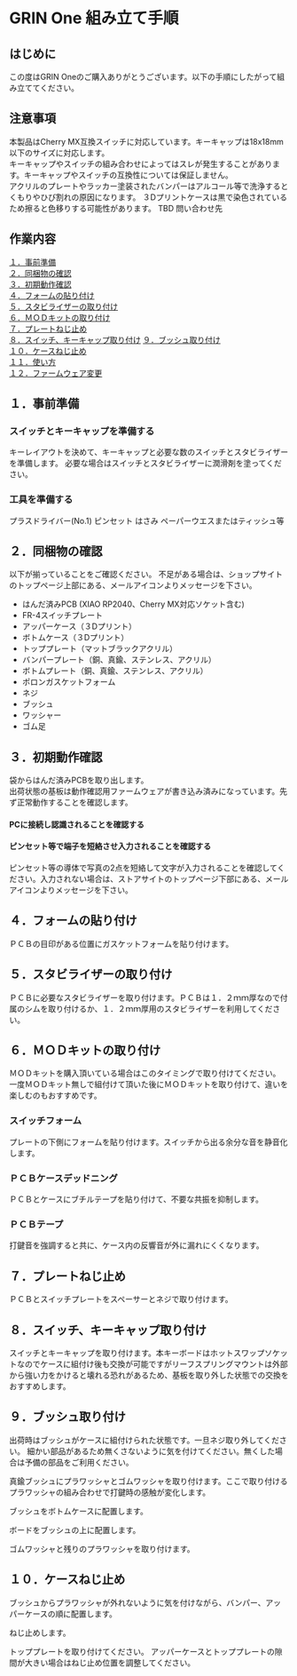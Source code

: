 # GRIN One 組み立て手順

## はじめに

この度はGRIN Oneのご購入ありがとうございます。以下の手順にしたがって組み立ててください。

## 注意事項

本製品はCherry MX互換スイッチに対応しています。キーキャップは18x18mm以下のサイズに対応します。  
キーキャップやスイッチの組み合わせによってはスレが発生することがあります。キーキャップやスイッチの互換性については保証しません。  
アクリルのプレートやラッカー塗装されたバンパーはアルコール等で洗浄するとくもりやひび割れの原因になります。
３Dプリントケースは黒で染色されているため擦ると色移りする可能性があります。
TBD 問い合わせ先

## 作業内容

[１．事前準備](#%EF%BC%91%E4%BA%8B%E5%89%8D%E6%BA%96%E5%82%99)  
[２．同梱物の確認](#%EF%BC%92%E3%82%AD%E3%83%83%E3%83%88%E5%86%85%E5%AE%B9%E3%81%AE%E7%A2%BA%E8%AA%8D)  
[３．初期動作確認](#%EF%BC%93%E5%88%9D%E6%9C%9F%E5%8B%95%E4%BD%9C%E7%A2%BA%E8%AA%8D)  
[４．フォームの貼り付け](#%EF%BC%94%E9%9B%BB%E5%AD%90%E9%83%A8%E5%93%81%E3%81%AE%E3%81%AF%E3%82%93%E3%81%A0%E4%BB%98%E3%81%91)  
[５．スタビライザーの取り付け](#%EF%BC%95oled%E3%81%AE%E3%81%AF%E3%82%93%E3%81%A0%E4%BB%98%E3%81%91)  
[６．ＭＯＤキットの取り付け](#%EF%BC%96rgbled%E3%81%AE%E3%81%AF%E3%82%93%E3%81%A0%E4%BB%98%E3%81%91)  
[７．プレートねじ止め](#%EF%BC%97%E3%82%B9%E3%82%A4%E3%83%83%E3%83%81%E3%82%BD%E3%82%B1%E3%83%83%E3%83%88%E3%81%AE%E3%81%AF%E3%82%93%E3%81%A0%E4%BB%98%E3%81%91)  
[８．スイッチ、キーキャップ取り付け](#%EF%BC%98%E3%82%BF%E3%83%83%E3%83%81%E3%82%BB%E3%83%B3%E3%82%B5%E3%83%BC%E3%81%AE%E8%AA%BF%E6%95%B4)
[９．ブッシュ取り付け](#%EF%BC%99%E3%83%9C%E3%83%88%E3%83%A0%E3%83%97%E3%83%AC%E3%83%BC%E3%83%88%E3%81%AE%E5%8F%96%E3%82%8A%E4%BB%98%E3%81%91)  
[１０．ケースねじ止め](#%EF%BC%91%EF%BC%90%E3%82%B9%E3%82%A4%E3%83%83%E3%83%81%E3%83%97%E3%83%AC%E3%83%BC%E3%83%88%E3%82%B9%E3%82%A4%E3%83%83%E3%83%81%E3%81%AE%E5%8F%96%E3%82%8A%E4%BB%98%E3%81%91)  
[１１．使い方](#%EF%BC%91%EF%BC%91%E3%83%87%E3%82%A3%E3%82%B9%E3%83%97%E3%83%AC%E3%82%A4%E3%82%AB%E3%83%90%E3%83%BC%E3%81%AE%E5%8F%96%E3%82%8A%E4%BB%98%E3%81%91)  
[１２．ファームウェア変更](#%EF%BC%91%EF%BC%91%E3%83%87%E3%82%A3%E3%82%B9%E3%83%97%E3%83%AC%E3%82%A4%E3%82%AB%E3%83%90%E3%83%BC%E3%81%AE%E5%8F%96%E3%82%8A%E4%BB%98%E3%81%91)  

## １．事前準備

### スイッチとキーキャップを準備する

キーレイアウトを決めて、キーキャップと必要な数のスイッチとスタビライザーを準備します。
必要な場合はスイッチとスタビライザーに潤滑剤を塗ってください。

### 工具を準備する

プラスドライバー(No.1)
ピンセット
はさみ
ペーパーウエスまたはティッシュ等

## ２．同梱物の確認

以下が揃っていることをご確認ください。 不足がある場合は、ショップサイトのトップページ上部にある、メールアイコンよりメッセージを下さい。

* はんだ済みPCB (XIAO RP2040、Cherry MX対応ソケット含む)
* FR-4スイッチプレート
* アッパーケース（３Dプリント）
* ボトムケース（３Dプリント）
* トッププレート（マットブラックアクリル）
* バンパープレート（銅、真鍮、ステンレス、アクリル）
* ボトムプレート（銅、真鍮、ステンレス、アクリル）
* ポロンガスケットフォーム
* ネジ
* ブッシュ
* ワッシャー
* ゴム足

## ３．初期動作確認

袋からはんだ済みPCBを取り出します。  
出荷状態の基板は動作確認用ファームウェアが書き込み済みになっています。先ず正常動作することを確認します。  

#### PCに接続し認識されることを確認する
#### ピンセット等で端子を短絡させ入力されることを確認する
ピンセット等の導体で写真の2点を短絡して文字が入力されることを確認してください。入力されない場合は、ストアサイトのトップページ下部にある、メールアイコンよりメッセージを下さい。  

## ４．フォームの貼り付け

ＰＣＢの目印がある位置にガスケットフォームを貼り付けます。

## ５．スタビライザーの取り付け

ＰＣＢに必要なスタビライザーを取り付けます。ＰＣＢは１．２ｍｍ厚なので付属のシムを取り付けるか、１．２ｍｍ厚用のスタビライザーを利用してください。

## ６．ＭＯＤキットの取り付け

ＭＯＤキットを購入頂いている場合はこのタイミングで取り付けてください。
一度ＭＯＤキット無しで組付けて頂いた後にＭＯＤキットを取り付けて、違いを楽しむのもおすすめです。

### スイッチフォーム
プレートの下側にフォームを貼り付けます。スイッチから出る余分な音を静音化します。

### ＰＣＢケースデッドニング
ＰＣＢとケースにブチルテープを貼り付けて、不要な共振を抑制します。

### ＰＣＢテープ
打鍵音を強調すると共に、ケース内の反響音が外に漏れにくくなります。

## ７．プレートねじ止め

ＰＣＢとスイッチプレートをスペーサーとネジで取り付けます。

## ８．スイッチ、キーキャップ取り付け

スイッチとキーキャップを取り付けます。本キーボードはホットスワップソケットなのでケースに組付け後も交換が可能ですがリーフスプリングマウントは外部から強い力をかけると壊れる恐れがあるため、基板を取り外した状態での交換をおすすめします。

## ９．ブッシュ取り付け

出荷時はブッシュがケースに組付けられた状態です。一旦ネジ取り外してください。
細かい部品があるため無くさないように気を付けてください。無くした場合は予備の部品をご利用ください。

真鍮ブッシュにプラワッシャとゴムワッシャを取り付けます。ここで取り付けるプラワッシャの組み合わせで打鍵時の感触が変化します。

ブッシュをボトムケースに配置します。

ボードをブッシュの上に配置します。

ゴムワッシャと残りのプラワッシャを取り付けます。

## １０．ケースねじ止め

ブッシュからプラワッシャが外れないように気を付けながら、バンパー、アッパーケースの順に配置します。

ねじ止めします。

トッププレートを取り付けてください。
アッパーケースとトッププレートの隙間が大きい場合はねじ止め位置を調整してください。
